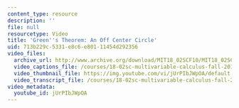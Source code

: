 ```yaml
---
content_type: resource
description: ''
file: null
resourcetype: Video
title: 'Green''s Theorem: An Off Center Circle'
uid: 713b229c-5331-e8c6-e801-11454d292356
video_files:
  archive_url: http://www.archive.org/download/MIT18_02SCF10/MIT18_02SCF10Rec_45_300k.mp4
  video_captions_file: /courses/18-02sc-multivariable-calculus-fall-2010/582c1db3feab5699838e9a1aa2ac2061_jUrPIbJWpOA.vtt
  video_thumbnail_file: https://img.youtube.com/vi/jUrPIbJWpOA/default.jpg
  video_transcript_file: /courses/18-02sc-multivariable-calculus-fall-2010/0895e7744df007a8fd1a58b7c0e9916d_jUrPIbJWpOA.pdf
video_metadata:
  youtube_id: jUrPIbJWpOA
---
```

